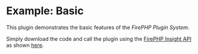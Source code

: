 Example: Basic
==============

This plugin demonstrates the basic features of the _FirePHP Plugin System_.

Simply download the code and call the plugin using the [FirePHP Insight API](http://reference.developercompanion.com/#/Tools/FirePHPCompanion/API/)
as shown [here](https://github.com/firephp/ui-plugins/blob/master/packages/example-basic/tests/php/FirePHPTest.inc.php).
